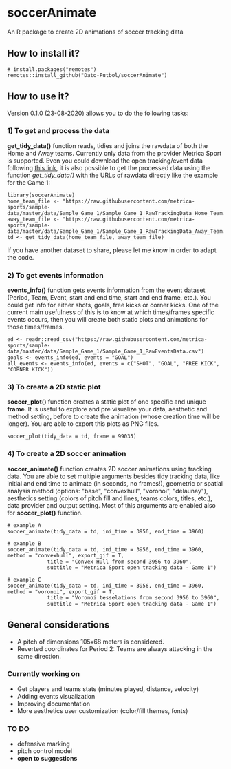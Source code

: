 # soccerAnimate
An R package to create 2D animations of soccer tracking data

## How to install it?
```
# install.packages("remotes")
remotes::install_github("Dato-Futbol/soccerAnimate")
```

## How to use it?

Version 0.1.0 (23-08-2020) allows you to do the following tasks:

### 1) To get and process the data
**get_tidy_data()** function reads, tidies and joins the rawdata of both the Home and Away teams.
Currently only data from the provider Metrica Sport is supported. Even you could download the open tracking/event data following [this link](https://github.com/metrica-sports/sample-data), it is also possible to get the processed data using the function *get_tidy_data()* with the URLs of rawdata directly like the example for the Game 1:

```
library(soccerAnimate)
home_team_file <- "https://raw.githubusercontent.com/metrica-sports/sample-data/master/data/Sample_Game_1/Sample_Game_1_RawTrackingData_Home_Team.csv"
away_team_file <- "https://raw.githubusercontent.com/metrica-sports/sample-data/master/data/Sample_Game_1/Sample_Game_1_RawTrackingData_Away_Team.csv"
td <- get_tidy_data(home_team_file, away_team_file)
```
If you have another dataset to share, please let me know in order to adapt the code.

### 2) To get events information
**events_info()** function gets events information from the event dataset (Period, Team, Event, start and end time, start and end frame, etc.). You could get info for either shots, goals, free kicks or corner kicks. One of the current main usefulness of this is to know at which times/frames specific events occurs, then you will create both static plots and animations for those times/frames.

```
ed <- readr::read_csv("https://raw.githubusercontent.com/metrica-sports/sample-data/master/data/Sample_Game_1/Sample_Game_1_RawEventsData.csv")
goals <- events_info(ed, events = "GOAL")
all_events <- events_info(ed, events = c("SHOT", "GOAL", "FREE KICK", "CORNER KICK"))
```

### 3) To create a 2D static plot
**soccer_plot()** function creates a static plot of one specific and unique **frame**. It is useful to explore and pre visualize your data, aesthetic and method setting, before to create the animation (whose creation time will be longer). You are able to export this plots as PNG files.
```
soccer_plot(tidy_data = td, frame = 99035)
```

### 4) To create a 2D soccer animation
**soccer_animate()** function creates 2D soccer animations using tracking data. You are able to set multiple arguments besides tidy tracking data, like initial and end time to animate (in seconds, no frames!), geometric or spatial analysis method (options: "base", "convexhull", "voronoi", "delaunay"), aesthetics setting (colors of pitch fill and lines, teams colors, titles, etc.), data provider and output setting. Most of this arguments are enabled also for **soccer_plot()** function.

```
# example A
soccer_animate(tidy_data = td, ini_time = 3956, end_time = 3960)

# example B
soccer_animate(tidy_data = td, ini_time = 3956, end_time = 3960, method = "convexhull", export_gif = T,
             title = "Convex Hull from second 3956 to 3960",
             subtitle = "Metrica Sport open tracking data - Game 1")
                        
# example C
soccer_animate(tidy_data = td, ini_time = 3956, end_time = 3960, method = "voronoi", export_gif = T,
             title = "Voronoi tesselations from second 3956 to 3960",
             subtitle = "Metrica Sport open tracking data - Game 1")
```

## General considerations

* A pitch of dimensions 105x68 meters is considered.
* Reverted coordinates for Period 2: Teams are always attacking in the same direction.

### Currently working on

* Get players and teams stats (minutes played, distance, velocity)
* Adding events visualization
* Improving documentation
* More aesthetics user customization (color/fill themes, fonts)

### TO DO

* defensive marking
* pitch control model
* **open to suggestions**
